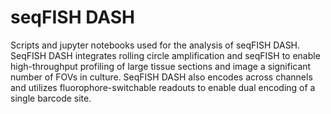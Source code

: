 # seqFISH DASH
Scripts and jupyter notebooks used for the analysis of seqFISH DASH. SeqFISH DASH integrates rolling circle amplification and seqFISH to enable high-throughput profiling of large tissue sections and image a significant number of FOVs in culture. SeqFISH DASH also encodes across channels and utilizes fluorophore-switchable readouts to enable dual encoding of a single barcode site. 
